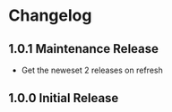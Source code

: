 # Changelog

## 1.0.1 Maintenance Release

 - Get the neweset 2 releases on refresh

## 1.0.0 Initial Release
